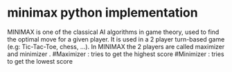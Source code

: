 # minimax python implementation 
MINIMAX is one of the classical AI algorithms in game theory, used to find the optimal move for a given player.
It is used in a 2 player turn-based game (e.g: Tic-Tac-Toe, chess, ...). In MINIMAX the 2 players are called maximizer and minimizer .
        #Maximizer : tries to get the highest score 
        #Minimizer : tries to get the lowest score 
